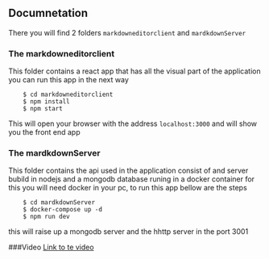 ## Documnetation

There you will find 2 folders `markdowneditorclient` and `mardkdownServer`

### The markdowneditorclient

This folder contains a react app that has all the visual part of the application you can run this app in the next way

```
    $ cd markdowneditorclient
    $ npm install
    $ npm start
```

This will open your browser with the address `localhost:3000` and will show you the front end app



### The mardkdownServer

This folder contains the api used in the application consist of and server bubild in nodejs and a mongodb database runing in a docker container for this you will need docker in your pc, to run this app bellow are the steps

```
    $ cd mardkdownServer
    $ docker-compose up -d
    $ npm run dev
```

this will raise up a mongodb server and the  hhttp server in the port 3001


###Video
[Link to te video](https://drive.google.com/file/d/1_mvfySg0NTpEtEt7zEZeuzRpQkmDkMuE/view)
